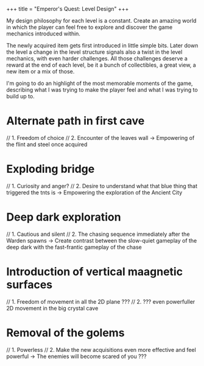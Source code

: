 +++
title = "Emperor's Quest: Level Design"
+++

My design philosophy for each level is a constant. Create an amazing world in which the player can feel free to explore and discover the game mechanics introduced within.

The newly acquired item gets first introduced in little simple bits. Later down the level a change in the level structure signals also a twist in the level mechanics, with even harder challenges. All those challenges deserve a reward at the end of each level, be it a bunch of collectibles, a great view, a new item or a mix of those.

I'm going to do an highlight of the most memorable moments of the game, describing what I was trying to make the player feel and what I was trying to build up to.

# Alternate path in first cave
// 1. Freedom of choice
// 2. Encounter of the leaves wall -> Empowering of the flint and steel once acquired

# Exploding bridge
// 1. Curiosity and anger?
// 2. Desire to understand what that blue thing that triggered the tnts is -> Empowering the exploration of the Ancient City

# Deep dark exploration
// 1. Cautious and silent
// 2. The chasing sequence immediately after the Warden spawns -> Create contrast between the slow-quiet gameplay of the deep dark with the fast-frantic gameplay of the chase

# Introduction of vertical maagnetic surfaces
// 1. Freedom of movement in all the 2D plane ???
// 2. ??? even powerfuller 2D movement in the big crystal cave

# Removal of the golems
// 1. Powerless
// 2. Make the new acquisitions even more effective and feel powerful -> The enemies will become scared of you ??? 